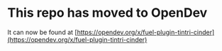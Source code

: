 # This repo has moved to OpenDev

It can now be found at [https://opendev.org/x/fuel-plugin-tintri-cinder](https://opendev.org/x/fuel-plugin-tintri-cinder)
